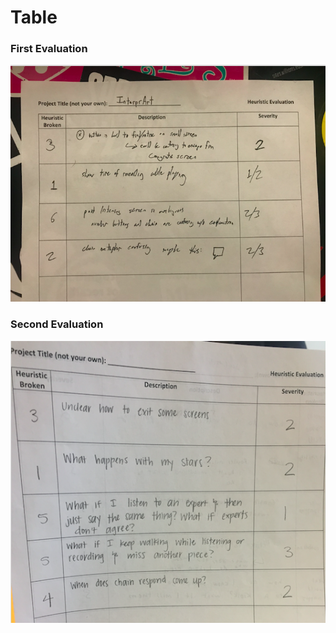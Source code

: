 # Table

### First Evaluation
![Heuristic Evluation 1](/img/hEval1.png)

### Second Evaluation
![Heuristic Evluation 2](/img/hEval2.png)
